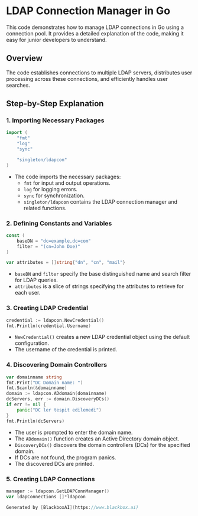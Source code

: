  # LDAP Connection Manager in Go

This code demonstrates how to manage LDAP connections in Go using a connection pool. It provides a detailed explanation of the code, making it easy for junior developers to understand.

## Overview

The code establishes connections to multiple LDAP servers, distributes user processing across these connections, and efficiently handles user searches.

## Step-by-Step Explanation

### 1. Importing Necessary Packages

```go
import (
    "fmt"
    "log"
    "sync"

    "singleton/ldapcon"
)
```

- The code imports the necessary packages:
  - `fmt` for input and output operations.
  - `log` for logging errors.
  - `sync` for synchronization.
  - `singleton/ldapcon` contains the LDAP connection manager and related functions.

### 2. Defining Constants and Variables

```go
const (
    baseDN = "dc=example,dc=com"
    filter = "(cn=John Doe)"
)

var attributes = []string{"dn", "cn", "mail"}
```

- `baseDN` and `filter` specify the base distinguished name and search filter for LDAP queries.
- `attributes` is a slice of strings specifying the attributes to retrieve for each user.

### 3. Creating LDAP Credential

```go
credential := ldapcon.NewCredential()
fmt.Println(credential.Username)
```

- `NewCredential()` creates a new LDAP credential object using the default configuration.
- The username of the credential is printed.

### 4. Discovering Domain Controllers

```go
var domainname string
fmt.Print("DC Domain name: ")
fmt.Scanln(&domainname)
domain := ldapcon.ADdomain(domainname)
dcServers, err := domain.DiscoveryDCs()
if err != nil {
    panic("DC ler tespit edilemedi")
}
fmt.Println(dcServers)
```

- The user is prompted to enter the domain name.
- The `ADdomain()` function creates an Active Directory domain object.
- `DiscoveryDCs()` discovers the domain controllers (DCs) for the specified domain.
- If DCs are not found, the program panics.
- The discovered DCs are printed.

### 5. Creating LDAP Connections

```go
manager := ldapcon.GetLDAPConnManager()
var ldapConnections []*ldapcon

Generated by [BlackboxAI](https://www.blackbox.ai)
